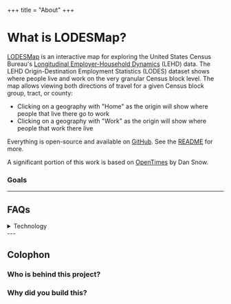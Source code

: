 +++
title = "About"
+++

# What is LODESMap?


[LODESMap](https://lodesmap.com/) is an interactive map for exploring the United States Census Bureau's [Longitudinal Employer-Household Dynamics](https://lehd.ces.census.gov/data/) (LEHD) data. The LEHD Origin-Destination Employment Statistics (LODES) dataset shows where people live and work on the very granular Census block level. The map allows viewing both directions of travel for a given Census block group, tract, or county:

- Clicking on a geography with "Home" as the origin will show where people that live there go to work
- Clicking on a geography with "Work" as the origin will show where people that work there live

Everything is open-source and available on [GitHub](https://github.com/mitchellhenke/lodesmap).
See the [README](https://github.com/mitchellhenke/lodesmap?tab=readme-ov-file) for more.

A significant portion of this work is based on [OpenTimes](https://github.com/dfsnow/opentimes) by Dan Snow.

### Goals

---

## FAQs

<details>
<summary>Technology</summary>

For a more in-depth technical overview of the project, visit the LODESMap [GitHub](https://github.com/mitchellhenke/lodes) page.

#### What input data is used?

LODESMap currently uses two major data inputs:

1. United States Census Bureau's [TIGER/Line](https://www.census.gov/geographies/mapping-files/time-series/geo/tiger-line-file.html)
  shapefiles, which are used to construct origin and destination points.
1. United States Census Bureau's  [Longitudinal Employer-Household Dynamics](https://lehd.ces.census.gov/data/) (LEHD) data. The LEHD Origin-Destination Employment Statistics (LODES) dataset shows where people live and work on the very granular Census block level.

Input and intermediate data are built and cached by [DVC](https://dvc.org).
The total size of all input and intermediate data is around 300 GB.

#### How is the data served?

Data is served via Parquet files sitting in a public Cloudflare R2 bucket. The public site is hosted on GitHub Pages.

#### How much does this all cost to host?

It's surprisingly cheap. Basically the only cost is
[R2 storage](https://www.cloudflare.com/developer-platform/r2/) from
Cloudflare. Right now, total costs are under $15 per month.

#### What map stack do you use for the homepage?

The homepage uses [Maplibre GL JS](https://github.com/maplibre/maplibre-gl-js)
to show maps. The basemap is [OpenFreeMap's](https://openfreemap.org) Positron.
The tract-level boundaries are [TIGER/Line](https://www.census.gov/geographies/mapping-files/time-series/geo/tiger-line-file.html) cartographic boundaries converted to [PMTiles](https://github.com/protomaps/PMTiles) using [Tippecanoe](https://github.com/felt/tippecanoe) and hosted on R2.

When you click the map, your browser queries the Parquet files on the public
bucket using [hyparquet](https://github.com/hyparam/hyparquet). It then updates
the map fill using the returned destination IDs and population count.

</details>
---

## Colophon

### Who is behind this project?

### Why did you build this?

